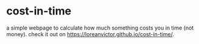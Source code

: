 # cost-in-time
a simple webpage to calculate how much something costs you in time (not money).
check it out on https://loreanvictor.github.io/cost-in-time/.
